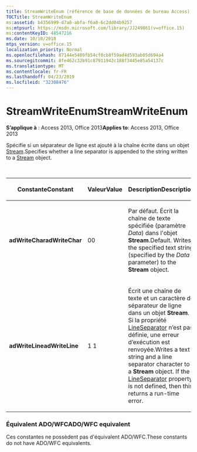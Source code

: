 ```yaml
---
title: StreamWriteEnum (référence de base de données de bureau Access)
TOCTitle: StreamWriteEnum
ms:assetid: b4356999-d7a8-abfa-f6a8-6c2dd04b9257
ms:mtpsurl: https://msdn.microsoft.com/library/JJ249861(v=office.15)
ms:contentKeyID: 48547216
ms.date: 10/18/2018
mtps_version: v=office.15
localization_priority: Normal
ms.openlocfilehash: 87144e5409fb54cf0cb8f59ad4d593ab05d694a4
ms.sourcegitcommit: 8fe462c32b91c87911942c188f3445e85a54137c
ms.translationtype: MT
ms.contentlocale: fr-FR
ms.lasthandoff: 04/23/2019
ms.locfileid: "32308476"
---
```

# <a name="streamwriteenum"></a><span data-ttu-id="51a09-102">StreamWriteEnum</span><span class="sxs-lookup"><span data-stu-id="51a09-102">StreamWriteEnum</span></span>

<span data-ttu-id="51a09-103">**S’applique à** : Access 2013, Office 2013</span><span class="sxs-lookup"><span data-stu-id="51a09-103">**Applies to**: Access 2013, Office 2013</span></span>

<span data-ttu-id="51a09-104">Spécifie si un séparateur de ligne est ajouté à la chaîne écrite dans un objet [Stream](stream-object-ado.md).</span><span class="sxs-lookup"><span data-stu-id="51a09-104">Specifies whether a line separator is appended to the string written to a [Stream](stream-object-ado.md) object.</span></span>

<br/>

<table>
<colgroup>
<col style="width: 33%" />
<col style="width: 33%" />
<col style="width: 33%" />
</colgroup>
<thead>
<tr class="header">
<th><p><span data-ttu-id="51a09-105">Constante</span><span class="sxs-lookup"><span data-stu-id="51a09-105">Constant</span></span></p></th>
<th><p><span data-ttu-id="51a09-106">Valeur</span><span class="sxs-lookup"><span data-stu-id="51a09-106">Value</span></span></p></th>
<th><p><span data-ttu-id="51a09-107">Description</span><span class="sxs-lookup"><span data-stu-id="51a09-107">Description</span></span></p></th>
</tr>
</thead>
<tbody>
<tr class="odd">
<td><p><span data-ttu-id="51a09-108"><strong>adWriteChar</strong></span><span class="sxs-lookup"><span data-stu-id="51a09-108"><strong>adWriteChar</strong></span></span></p></td>
<td><p><span data-ttu-id="51a09-109">0</span><span class="sxs-lookup"><span data-stu-id="51a09-109">0</span></span></p></td>
<td><p><span data-ttu-id="51a09-p101">Par défaut. Écrit la chaîne de texte spécifiée (paramètre <em>Data</em>) dans l'objet <strong>Stream</strong>.</span><span class="sxs-lookup"><span data-stu-id="51a09-p101">Default. Writes the specified text string (specified by the <em>Data</em> parameter) to the <strong>Stream</strong> object.</span></span></p></td>
</tr>
<tr class="even">
<td><p><span data-ttu-id="51a09-112"><strong>adWriteLine</strong></span><span class="sxs-lookup"><span data-stu-id="51a09-112"><strong>adWriteLine</strong></span></span></p></td>
<td><p><span data-ttu-id="51a09-113">1 </span><span class="sxs-lookup"><span data-stu-id="51a09-113">1</span></span></p></td>
<td><p><span data-ttu-id="51a09-p102">Écrit une chaîne de texte et un caractère de séparateur de ligne dans un objet <strong>Stream</strong>. Si la propriété <a href="lineseparator-property-ado.md">LineSeparator</a> n’est pas définie, une erreur d’exécution est renvoyée.</span><span class="sxs-lookup"><span data-stu-id="51a09-p102">Writes a text string and a line separator character to a <strong>Stream</strong> object. If the <a href="lineseparator-property-ado.md">LineSeparator</a> property is not defined, then this returns a run-time error.</span></span></p></td>
</tr>
</tbody>
</table>


### <a name="adowfc-equivalent"></a><span data-ttu-id="51a09-116">Équivalent ADO/WFC</span><span class="sxs-lookup"><span data-stu-id="51a09-116">ADO/WFC equivalent</span></span>

<span data-ttu-id="51a09-117">Ces constantes ne possèdent pas d'équivalent ADO/WFC.</span><span class="sxs-lookup"><span data-stu-id="51a09-117">These constants do not have ADO/WFC equivalents.</span></span>

